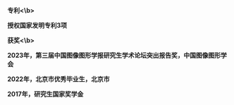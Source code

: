 <b>专利<\b>

授权国家发明专利3项

<b>获奖<\b>

2023年，第三届中国图像图形学报研究生学术论坛突出报告奖，中国图像图形学会

2022年，北京市优秀毕业生，北京市

2017年，研究生国家奖学金
